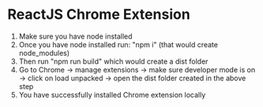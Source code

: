 # ReactJS Chrome Extension

1. Make sure you have node installed
2. Once you have node installed run: "npm i" (that would create node_modules)
3. Then run "npm run build" which would create a dist folder
4. Go to Chrome -> manage extensions -> make sure developer mode is on -> click on load unpacked -> open the dist folder created in the above step
5. You have successfully installed Chrome extension locally

